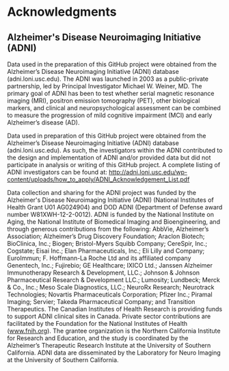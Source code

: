 # Acknowledgments

## Alzheimer's Disease Neuroimaging Initiative (ADNI)

Data used in the preparation of this GitHub project were obtained from the Alzheimer’s Disease Neuroimaging
Initiative (ADNI) database (adni.loni.usc.edu). The ADNI was launched in 2003 as a public-private
partnership, led by Principal Investigator Michael W. Weiner, MD. The primary goal of ADNI has been to
test whether serial magnetic resonance imaging (MRI), positron emission tomography (PET), other
biological markers, and clinical and neuropsychological assessment can be combined to measure the
progression of mild cognitive impairment (MCI) and early Alzheimer’s disease (AD).

Data used in preparation of this GitHub project were obtained from the Alzheimer’s Disease Neuroimaging Initiative
(ADNI) database (adni.loni.usc.edu). As such, the investigators within the ADNI contributed to the design
and implementation of ADNI and/or provided data but did not participate in analysis or writing of this GitHub project.
A complete listing of ADNI investigators can be found at:
http://adni.loni.usc.edu/wp-content/uploads/how_to_apply/ADNI_Acknowledgement_List.pdf

Data collection and sharing for the ADNI project was funded by the Alzheimer's Disease Neuroimaging Initiative
(ADNI) (National Institutes of Health Grant U01 AG024904) and DOD ADNI (Department of Defense award
number W81XWH-12-2-0012). ADNI is funded by the National Institute on Aging, the National Institute of
Biomedical Imaging and Bioengineering, and through generous contributions from the following: AbbVie,
Alzheimer’s Association; Alzheimer’s Drug Discovery Foundation; Araclon Biotech; BioClinica, Inc.; Biogen;
Bristol-Myers Squibb Company; CereSpir, Inc.; Cogstate; Eisai Inc.; Elan Pharmaceuticals, Inc.; Eli Lilly and
Company; EuroImmun; F. Hoffmann-La Roche Ltd and its affiliated company Genentech, Inc.; Fujirebio; GE
Healthcare; IXICO Ltd.; Janssen Alzheimer Immunotherapy Research & Development, LLC.; Johnson &
Johnson Pharmaceutical Research & Development LLC.; Lumosity; Lundbeck; Merck & Co., Inc.; Meso
Scale Diagnostics, LLC.; NeuroRx Research; Neurotrack Technologies; Novartis Pharmaceuticals
Corporation; Pfizer Inc.; Piramal Imaging; Servier; Takeda Pharmaceutical Company; and Transition
Therapeutics. The Canadian Institutes of Health Research is providing funds to support ADNI clinical sites
in Canada. Private sector contributions are facilitated by the Foundation for the National Institutes of Health
(www.fnih.org). The grantee organization is the Northern California Institute for Research and Education,
and the study is coordinated by the Alzheimer’s Therapeutic Research Institute at the University of Southern
California. ADNI data are disseminated by the Laboratory for Neuro Imaging at the University of Southern
California.
